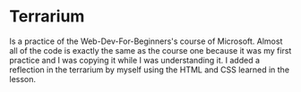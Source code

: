 # Terrarium
Is a practice of the Web-Dev-For-Beginners's course of Microsoft. Almost all of the code is exactly the same as the course one because it was my first practice and I was copying it while I was understanding it. I added a reflection in the terrarium by myself using the HTML and CSS learned in the lesson.
